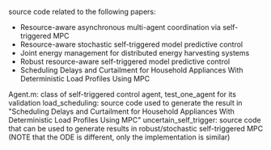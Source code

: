 source code related to the following papers:
- Resource-aware asynchronous multi-agent coordination via self-triggered MPC
- Resource-aware stochastic self-triggered model predictive control
- Joint energy management for distributed energy harvesting systems
- Robust resource-aware self-triggered model predictive control
- Scheduling Delays and Curtailment for Household Appliances With Deterministic Load Profiles Using MPC

Agent.m: class of self-triggered control agent, test_one_agent for its validation
load_scheduling: source code used to generate the result in "Scheduling Delays and Curtailment for Household Appliances With Deterministic Load Profiles Using MPC"
uncertain_self_trigger: source code that can be used to generate results in robust/stochastic self-triggered MPC (NOTE that the ODE is different, only the implementation is similar)

